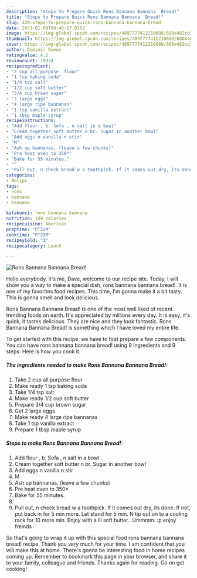 ```yaml
---
description: "Steps to Prepare Quick Rons Bannana Bannana  Bread!"
title: "Steps to Prepare Quick Rons Bannana Bannana  Bread!"
slug: 420-steps-to-prepare-quick-rons-bannana-bannana-bread
date: 2021-01-09T00:46:17.016Z
image: https://img-global.cpcdn.com/recipes/4897777412210688/680x482cq70/rons-bannana-bannana-bread-recipe-main-photo.jpg
thumbnail: https://img-global.cpcdn.com/recipes/4897777412210688/680x482cq70/rons-bannana-bannana-bread-recipe-main-photo.jpg
cover: https://img-global.cpcdn.com/recipes/4897777412210688/680x482cq70/rons-bannana-bannana-bread-recipe-main-photo.jpg
author: Dominic Owens
ratingvalue: 4.2
reviewcount: 19434
recipeingredient:
- "2 cup all purpose  flour"
- "1 tsp baking soda"
- "1/4 tsp salt"
- "1/2 cup soft butter"
- "3/4 cup brown sugar"
- "2 large eggs"
- "4 large ripe bannanas"
- "1 tsp vanilla extract"
- "1 tbsp maple syrup"
recipeinstructions:
- "Add flour , b. Sofa , n salt in a bowl"
- "Cream together soft butter n br. Sugar in another bowl"
- "Add eggs n vanilla n stir"
- "M"
- "Ash up bannanas, (leave a few chunks)"
- "Pre heat oven to 350*"
- "Bake for 55 minutes."
- ""
- "Pull out, n check bread w a toothpick. If it comes out dry, its done. If not, put back in for 5 min more.  Let stand for 5 min. N tip out on to a cooling rack for 10 more min. Enjoy with a lil soft butter.. Ummmm. :p enjoy freinds"
categories:
- Recipe
tags:
- rons
- bannana
- bannana

katakunci: rons bannana bannana 
nutrition: 149 calories
recipecuisine: American
preptime: "PT22M"
cooktime: "PT33M"
recipeyield: "3"
recipecategory: Lunch

---
```



![Rons Bannana Bannana  Bread!](https://img-global.cpcdn.com/recipes/4897777412210688/680x482cq70/rons-bannana-bannana-bread-recipe-main-photo.jpg)

Hello everybody, it's me, Dave, welcome to our recipe site. Today, I will show you a way to make a special dish, rons bannana bannana  bread!. It is one of my favorites food recipes. This time, I'm gonna make it a bit tasty. This is gonna smell and look delicious.



Rons Bannana Bannana  Bread! is one of the most well liked of recent trending foods on earth. It's appreciated by millions every day. It is easy, it's quick, it tastes delicious. They are nice and they look fantastic. Rons Bannana Bannana  Bread! is something which I have loved my entire life.


To get started with this recipe, we have to first prepare a few components. You can have rons bannana bannana  bread! using 9 ingredients and 9 steps. Here is how you cook it.

<!--inarticleads1-->

##### The ingredients needed to make Rons Bannana Bannana  Bread!:

1. Take 2 cup all purpose  flour
1. Make ready 1 tsp baking soda
1. Take 1/4 tsp salt
1. Make ready 1/2 cup soft butter
1. Prepare 3/4 cup brown sugar
1. Get 2 large eggs
1. Make ready 4 large ripe bannanas
1. Take 1 tsp vanilla extract
1. Prepare 1 tbsp maple syrup




<!--inarticleads2-->

##### Steps to make Rons Bannana Bannana  Bread!:

1. Add flour , b. Sofa , n salt in a bowl
1. Cream together soft butter n br. Sugar in another bowl
1. Add eggs n vanilla n stir
1. M
1. Ash up bannanas, (leave a few chunks)
1. Pre heat oven to 350*
1. Bake for 55 minutes.
1. 
1. Pull out, n check bread w a toothpick. If it comes out dry, its done. If not, put back in for 5 min more.  Let stand for 5 min. N tip out on to a cooling rack for 10 more min. Enjoy with a lil soft butter.. Ummmm. :p enjoy freinds




So that's going to wrap it up with this special food rons bannana bannana  bread! recipe. Thank you very much for your time. I am confident that you will make this at home. There's gonna be interesting food in home recipes coming up. Remember to bookmark this page in your browser, and share it to your family, colleague and friends. Thanks again for reading. Go on get cooking!
